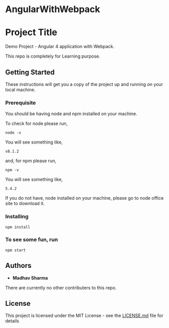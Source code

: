 # AngularWithWebpack
# Project Title
Demo Project - Angular 4 application with Webpack. 

This repo is completely for Learning purpose. 

## Getting Started

These instructions will get you a copy of the project up and running on your local machine.

### Prerequisite

You should be having node and npm installed on your machine.

To check for node please run,
```
node -v
```
You will see something like,
```
v8.1.2
```
and, for npm please run,
```
npm -v
```
You will see something like,
```
5.4.2
```

If you do not have, node installed on your machine, please go to node office site to download it.

### Installing

```
npm install
```
### To see some fun, run
```
npm start
```

## Authors

* **Madhav Sharma**

There are currently no other contributers to this repo.

## License

This project is licensed under the MIT License - see the [LICENSE.md](https://github.com/madhavsharmaagra/AngularWithWebpack/blob/master/LICENSE) file for details

